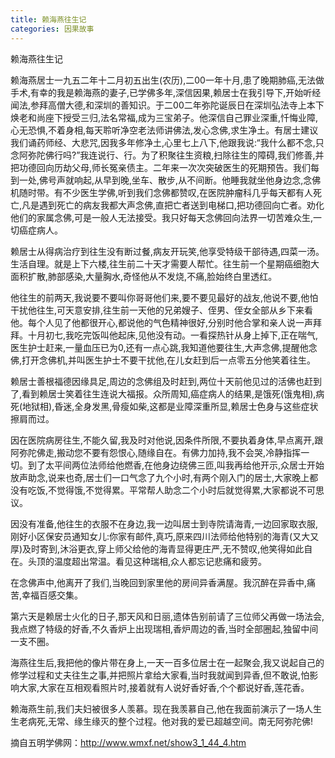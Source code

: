 ```yaml
---
title: 赖海燕往生记
categories: 因果故事
---
```


	   
	   
赖海燕往生记

赖海燕居士一九五二年十二月初五出生(农历),二00一年十月,患了晚期肺癌,无法做手术,有幸的我是赖海燕的妻子,已学佛多年,深信因果,赖居士在我引导下,开始听经闻法,参拜高僧大德,和深圳的善知识。于二00二年弥陀诞辰日在深圳弘法寺上本下焕老和尚座下授受三归,法名常福,成为三宝弟子。他深信自己罪业深重,忏悔业障,心无恐惧,不着身相,每天聆听净空老法师讲佛法,发心念佛,求生净土。有居士建议我们诵药师经、大悲咒,因我多年修净土,心里七上八下,他跟我说:“我什么都不念,只念阿弥陀佛行吗?”我连说行、行。为了积聚往生资粮,扫除往生的障碍,我们修善,并把功德回向历劫父母,师长冤亲债主。二年来一次次突破医生的死期预告。我们每到一处,佛号声就响起,从早到晚,坐车、散步,从不间断。他睡我就坐他身边念,念佛机随时带。有不少医生学佛,听到我们念佛都赞叹,在医院肿瘤科几乎每天都有人死亡,凡是遇到死亡的病友我都大声念佛,直把亡者送到电梯口,把功德回向亡者。劝化他们的家属念佛,可是一般人无法接受。我只好每天念佛回向法界一切苦难众生,一切癌症病人。

赖居士从得病治疗到往生没有断过餐,病友开玩笑,他享受特级干部待遇,四菜一汤。生活自理。就是上下六楼,往生前二十天才需要人帮忙。往生前一个星期癌细胞大面积扩散,肺部感染,大量胸水,奇怪他从不发烧,不痛,脸始终白里透红。

他往生的前两天,我说要不要叫你哥哥他们来,要不要见最好的战友,他说不要,他怕干扰他往生,可天意安排,往生前一天他的兄弟嫂子、侄男、侄女全部从乡下来看他。每个人见了他都很开心,都说他的气色精神很好,分别时他合掌和亲人说一声拜拜。十月初七,我吃完饭叫他起床,见他没有动。一看探热针从身上掉下,正在喘气,医生护士赶来,一量血压已为0,还有一点心跳,我知道他要往生,大声念佛,提醒他念佛,打开念佛机,并叫医生护士不要干扰他,在儿女赶到后一点零五分他笑着往生。

赖居士善根福德因缘具足,周边的念佛组及时赶到,两位十天前他见过的活佛也赶到了,看到赖居士笑着往生连说大福报。众所周知,癌症病人的结果,是饿死(饿鬼相),病死(地狱相),昏迷,全身发黑,骨瘦如柴,这都是业障深重所显,赖居士色身与这些症状擦肩而过。

因在医院病房往生,不能久留,我及时对他说,因条件所限,不要执着身体,早点离开,跟阿弥陀佛走,搬动您不要有怨恨心,随缘自在。有佛力加持,我不会哭,冷静指挥一切。到了太平间两位法师给他燃香,在他身边绕佛三匝,叫我再给他开示,众居士开始放声助念,说来也奇,居士们一口气念了九个小时,有两个刚入门的居士,大家晚上都没有吃饭,不觉得饿,不觉得累。平常帮人助念二个小时后就觉得累,大家都说不可思议。

因没有准备,他往生的衣服不在身边,我一边叫居士到寺院请海青,一边回家取衣服,刚好小区保安员通知女儿:你家有邮件,真巧,原来四川法师给他特别的海青(又大又厚)及时寄到,沐浴更衣,穿上师父给他的海青显得更庄严,无不赞叹,他笑得如此自在。头顶的温度超出常温。看见这种瑞相,众人都忘记悲痛和疲劳。

在念佛声中,他离开了我们,当晚回到家里他的房间异香满屋。我沉醉在异香中,痛苦,幸福百感交集。

第六天是赖居士火化的日子,那天风和日丽,遗体告别前请了三位师父再做一场法会,我点燃了特级的好香,不久香炉上出现瑞相,香炉周边的香,当时全部圈起,独留中间一支不圈。

海燕往生后,我把他的像片带在身上,一天一百多位居士在一起聚会,我又说起自己的修学过程和丈夫往生之事,并把照片拿给大家看,当时我就闻到异香,但不敢说,怕影响大家,大家在互相观看照片时,接着就有人说好香好香,个个都说好香,莲花香。

赖海燕生前,我们夫妇被很多人羡慕。现在我羡慕自己,他在我面前演示了一场人生生老病死,无常、缘生缘灭的整个过程。他对我的爱已超越空间。南无阿弥陀佛!

摘自五明学佛网：http://www.wmxf.net/show3_1_44_4.htm